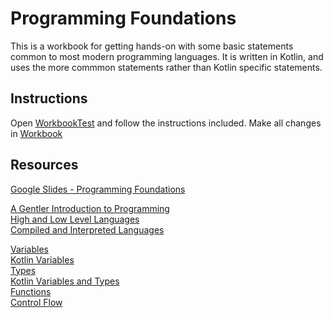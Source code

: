 # Programming Foundations
This is a workbook for getting hands-on with some basic statements common to most modern programming languages. It is written in Kotlin, and uses the more commmon statements rather than Kotlin specific statements.

## Instructions
Open [WorkbookTest](src/test/kotlin/net/designed4device/programming/foundations/WorkbookTest.kt) and follow the instructions included. Make all changes in [Workbook](src/main/kotlin/net/designed4device/programming/foundations/Workbook.kt)

## Resources
[Google Slides - Programming Foundations](https://docs.google.com/presentation/d/1clyA2biLRPByXXrHaDaK6El1lZI144HplVjSiS6DZEA)  

[A Gentler Introduction to Programming](https://medium.freecodecamp.org/a-gentler-introduction-to-programming-1f57383a1b2c)  
[High and Low Level Languages](https://www.computerscience.gcse.guru/theory/high-low-level-languages)  
[Compiled and Interpreted Languages](https://thesocietea.org/2015/07/programming-concepts-compiled-and-interpreted-languages/)  

[Variables](https://www.teamten.com/lawrence/programming/intro/intro4.html)  
[Kotlin Variables](https://antonioleiva.com/variables-kotlin/)    
[Types](https://www.tutorialspoint.com/computer_programming/computer_programming_data_types.htm)  
[Kotlin Variables and Types](https://code.tutsplus.com/tutorials/kotlin-from-scratch-variables-basic-types-arrays-type-inference-and-comments--cms-29328)  
[Functions](https://www.cs.utah.edu/~germain/PPS/Topics/functions.html)  
[Control Flow](https://www.atlantic.net/cloud-hosting/how-to-introduction-programming-flow-control/)  